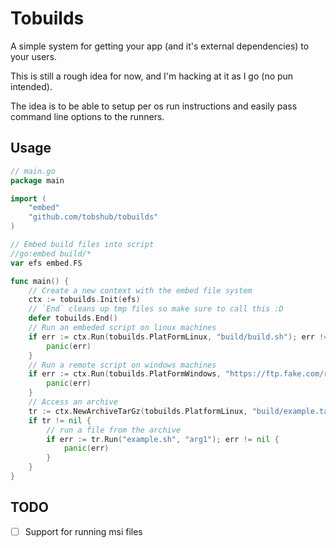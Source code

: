 # Tobuilds

A simple system for getting your app (and it's external dependencies) to your users.

This is still a rough idea for now, and I'm hacking at it as I go (no pun intended).

The idea is to be able to setup per os run instructions and easily pass command line options to the runners.

## Usage

```go
// main.go
package main

import (
    "embed"
    "github.com/tobshub/tobuilds"
)

// Embed build files into script
//go:embed build/*
var efs embed.FS

func main() {
    // Create a new context with the embed file system
    ctx := tobuilds.Init(efs)
    // `End` cleans up tmp files so make sure to call this :D
    defer tobuilds.End()
    // Run an embeded script on linux machines
    if err := ctx.Run(tobuilds.PlatFormLinux, "build/build.sh"); err != nil {
        panic(err)
    }
    // Run a remote script on windows machines
    if err := ctx.Run(tobuilds.PlatFormWindows, "https://ftp.fake.com/remote/build/script.exe"); err != nil {
        panic(err)
    }
    // Access an archive
    tr := ctx.NewArchiveTarGz(tobuilds.PlatformLinux, "build/example.tar.gz")
    if tr != nil {
        // run a file from the archive
        if err := tr.Run("example.sh", "arg1"); err != nil {
            panic(err)
        }
    }
}
```

## TODO
- [ ] Support for running msi files
